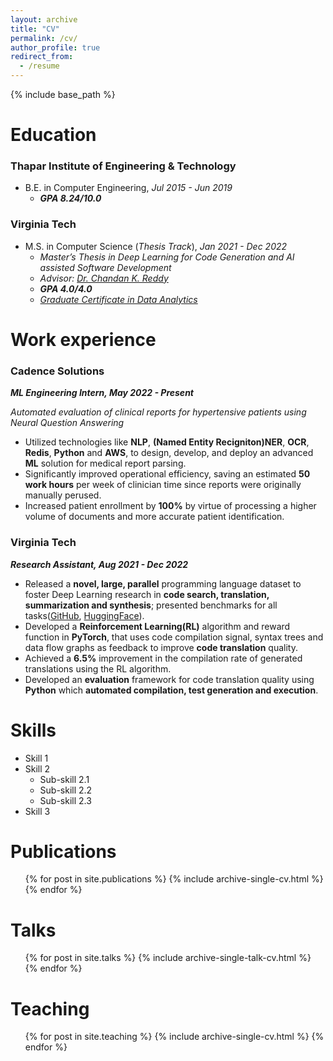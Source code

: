 ```yaml
---
layout: archive
title: "CV"
permalink: /cv/
author_profile: true
redirect_from:
  - /resume
---
```


{% include base_path %}

Education
======
<h3>Thapar Institute of Engineering & Technology</h3>

* B.E. in Computer Engineering, *Jul 2015 - Jun 2019*
  * ***GPA 8.24/10.0***

<h3>Virginia Tech</h3>

* M.S. in Computer Science (*Thesis Track*), *Jan 2021 - Dec 2022*
  * *Master’s Thesis in Deep Learning for Code Generation and AI assisted Software Development*
  * *Advisor: [Dr. Chandan K. Reddy](https://people.cs.vt.edu/reddy/)*
  * ***GPA 4.0/4.0***
  * *[Graduate Certificate in Data Analytics](https://www.michaelsutter.com/ediploma?fn=diplomastatuscheck&key=02000000ffd21ae1c9aa397065f48993e175be119b2c8558268e0c474a8dcb2e815e8797d2d83a7a62300a5890b6aa379f2cfe444fa8e5417935b361b5669a92c903290d)*

Work experience
======
<h3>Cadence Solutions</h3>

  ***ML Engineering Intern, May 2022 - Present***

  *Automated evaluation of clinical reports for hypertensive patients using Neural Question Answering*
  * Utilized technologies like **NLP**, **(Named Entity Recigniton)NER**, **OCR**, **Redis**, **Python** and **AWS**, to design, develop, and deploy an advanced **ML** solution for medical report parsing.
  * Significantly improved operational efficiency, saving an estimated **50 work hours** per week of clinician time since reports were originally manually perused.
  * Increased patient enrollment by **100%** by virtue of processing a higher volume of documents and more accurate patient identification.

<h3>Virginia Tech</h3>

  ***Research Assistant, Aug 2021 - Dec 2022***
  * Released a **novel, large, parallel** programming language dataset to foster Deep Learning research in **code search, translation, summarization and synthesis**; presented benchmarks for all tasks([GitHub](https://github.com/reddy-lab-code-research/XLCoST), [HuggingFace](https://huggingface.co/datasets/codeparrot/xlcost-text-to-code)).
  * Developed a **Reinforcement Learning(RL)** algorithm and reward function in **PyTorch**, that uses code compilation signal, syntax trees and data flow graphs as feedback to improve **code translation** quality.
  * Achieved a **6.5%** improvement in the compilation rate of generated translations using the RL algorithm.
  * Developed an **evaluation** framework for code translation quality using **Python** which **automated compilation, test
  generation and execution**.

Skills
======
* Skill 1
* Skill 2
  * Sub-skill 2.1
  * Sub-skill 2.2
  * Sub-skill 2.3
* Skill 3

Publications
======
  <ul>{% for post in site.publications %}
    {% include archive-single-cv.html %}
  {% endfor %}</ul>
  
Talks
======
  <ul>{% for post in site.talks %}
    {% include archive-single-talk-cv.html %}
  {% endfor %}</ul>
  
Teaching
======
  <ul>{% for post in site.teaching %}
    {% include archive-single-cv.html %}
  {% endfor %}</ul>
  

